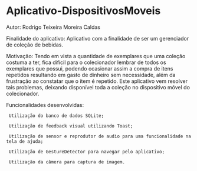 Aplicativo-DispositivosMoveis
=========

Autor:
	Rodrigo Teixeira Moreira Caldas

Finalidade do aplicativo: 
	Aplicativo com a finalidade de ser um gerenciador de coleção de bebidas.
	
Motivação: 
	Tendo em vista a quantidade de exemplares que uma coleção costuma a ter, 
	fica difícil para o colecionador lembrar de todos os exemplares que possui, 
	podendo ocasionar assim a compra de itens repetidos resultando em gasto de dinheiro sem necessidade, 
	além da frustração ao constatar que o item é repetido. Este aplicativo vem resolver tais problemas, 
	deixando disponível toda a coleção no dispositivo móvel do colecionador.
	
Funcionalidades desenvolvidas:

	 Utilização do banco de dados SQLite;
	 
	 Utilização de feedback visual utilizando Toast;
	 
	 Utilização de sensor e reprodutor de audio para uma funcionalidade na tela de ajuda;
	 
	 Utilização de GestureDetector para navegar pelo aplicativo;
	 
	 Utilização da câmera para captura de imagem.